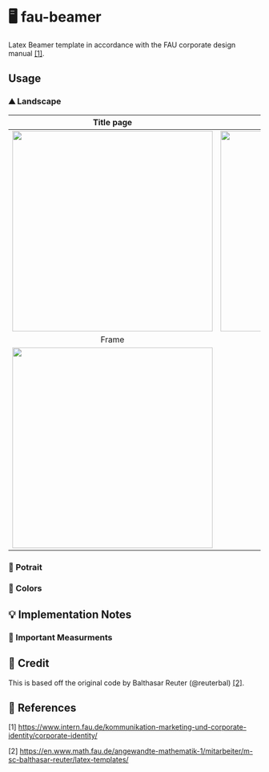 # 🖥️ fau-beamer
Latex Beamer template in accordance with the FAU corporate design manual [[1]](#1). 

## Usage
### ⛰️ Landscape

Title page | Section page
:-------------------------:|:-------------------------:
<img src="https://user-images.githubusercontent.com/44805883/120496638-04671880-c3be-11eb-88cf-540f4f82bd71.png" width="400"> | <img src="https://user-images.githubusercontent.com/44805883/120496028-83a81c80-c3bd-11eb-9737-df6cc79760a9.png" width="400">
Frame | 
<img src="https://user-images.githubusercontent.com/44805883/120497228-848d7e00-c3be-11eb-808b-8a3ffb92ee63.png" width="400"> |

### 🎴 Potrait
### 🎨 Colors

## 💡 Implementation Notes
### 📏 Important Measurments


## 🍺 Credit
This is based off the original code by Balthasar Reuter (@reuterbal) [[2]](#2).

## 🔖 References
<a id="1">[1]</a> https://www.intern.fau.de/kommunikation-marketing-und-corporate-identity/corporate-identity/

<a id="2">[2]</a> https://en.www.math.fau.de/angewandte-mathematik-1/mitarbeiter/m-sc-balthasar-reuter/latex-templates/
